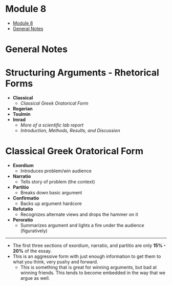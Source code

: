 # Module 8

<!-- TOC -->

* [Module 8](#module-8)
* [General Notes](#general-notes)

<!-- TOC -->

# General Notes

# Structuring Arguments - Rhetorical Forms

- **Classical**
    - _Classical Greek Oratorical Form_
- **Rogerian**
- **Toulmin**
- **Imrad**
    - _More of a scientific lab report_
    - _Introduction, Methods, Results, and Discussion_

# Classical Greek Oratorical Form

- **Exordium**
    - Introduces problem/win audience
- **Narratio**
    - Tells story of problem (the context)
- **Partitio**
    - Breaks down basic argument
- **Confirmatio**
    - Backs up argument hardcore
- **Refutatio**
    - Recognizes alternate views and drops the hammer on it
- **Peroratio**
    - Summarizes argument and lights a fire under the audience (figuratively)

---

- The first three sections of exordium, narratio, and partitio are only **15% -
20%** of the essay.
- This is an aggressive form with just enough information to get them to what you think, very pushy and forward.
  - This is something that is great for winning arguments, but bad at winning friends. This tends to become embedded in the way that we argue as well.
